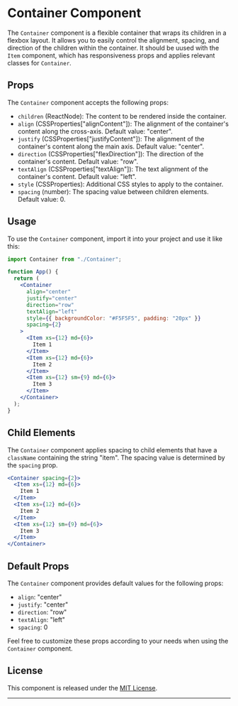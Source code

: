 # Container Component

The `Container` component is a flexible container that wraps its children in a flexbox layout. It allows you to easily control the alignment, spacing, and direction of the children within the container. It should be uused with the `Item` component, which has responsiveness props and applies relevant classes for `Container`.

## Props

The `Container` component accepts the following props:

- `children` (ReactNode): The content to be rendered inside the container.
- `align` (CSSProperties["alignContent"]): The alignment of the container's content along the cross-axis. Default value: "center".
- `justify` (CSSProperties["justifyContent"]): The alignment of the container's content along the main axis. Default value: "center".
- `direction` (CSSProperties["flexDirection"]): The direction of the container's content. Default value: "row".
- `textAlign` (CSSProperties["textAlign"]): The text alignment of the container's content. Default value: "left".
- `style` (CSSProperties): Additional CSS styles to apply to the container.
- `spacing` (number): The spacing value between children elements. Default value: 0.

## Usage

To use the `Container` component, import it into your project and use it like this:

```jsx
import Container from "./Container";

function App() {
  return (
    <Container
      align="center"
      justify="center"
      direction="row"
      textAlign="left"
      style={{ backgroundColor: "#F5F5F5", padding: "20px" }}
      spacing={2}
    >
      <Item xs={12} md={6}>
        Item 1
      </Item>
      <Item xs={12} md={6}>
        Item 2
      </Item>
      <Item xs={12} sm={9} md={6}>
        Item 3
      </Item>
    </Container>
  );
}
```

## Child Elements

The `Container` component applies spacing to child elements that have a `className` containing the string "item". The spacing value is determined by the `spacing` prop.

```jsx
<Container spacing={2}>
  <Item xs={12} md={6}>
    Item 1
  </Item>
  <Item xs={12} md={6}>
    Item 2
  </Item>
  <Item xs={12} sm={9} md={6}>
    Item 3
  </Item>
</Container>
```

## Default Props

The `Container` component provides default values for the following props:

- `align`: "center"
- `justify`: "center"
- `direction`: "row"
- `textAlign`: "left"
- `spacing`: 0

Feel free to customize these props according to your needs when using the `Container` component.

## License

This component is released under the [MIT License](https://opensource.org/licenses/MIT).

---
